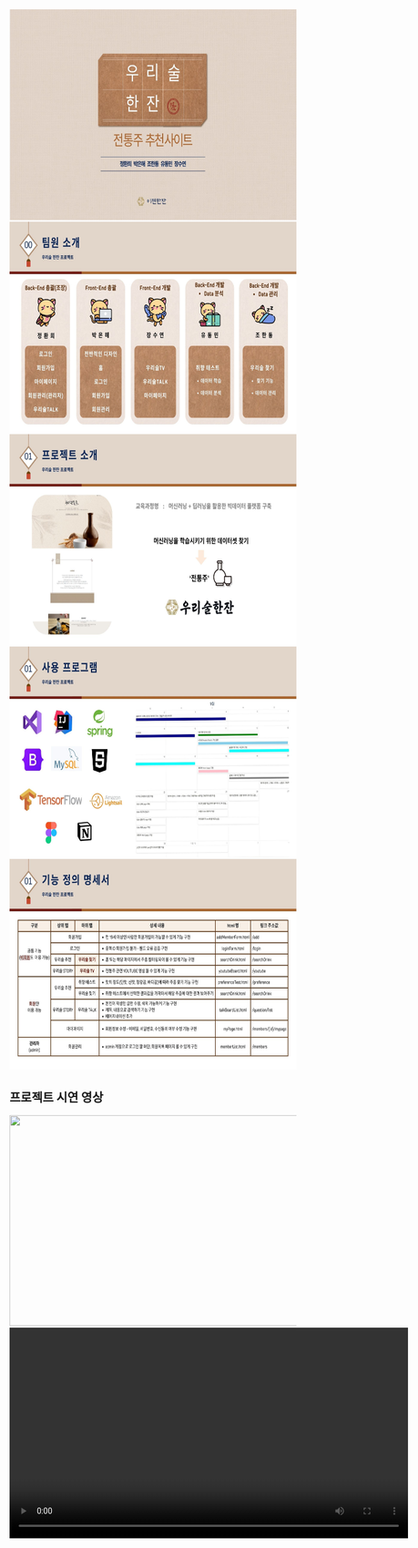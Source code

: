 <img src="img_pptx/1.jpg" width="700" height="370">
<img src="img_pptx/2.jpg" width="700" height="370">
<img src="img_pptx/4.jpg" width="700" height="370">
<img src="img_pptx/5.jpg" width="700" height="370">
<img src="img_pptx/6.jpg" width="700" height="370">

## 프로젝트 시연 영상

<img src="https://github.com/user-attachments/assets/ea302332-4735-47fe-906a-1222ce791bc4" width="700" height="370">

<video width="700" height="370" controls>
  <source src="https://github.com/hahhahhee/ezenOneshot/raw/main/video_part/home_pc.mp4" type="video/mp4">
  Your browser does not support the video tag.
</video>
